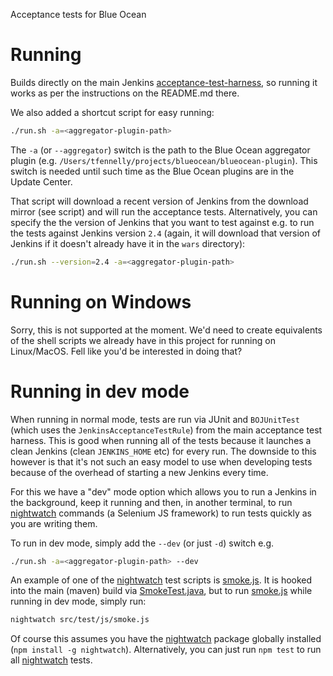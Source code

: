 Acceptance tests for Blue Ocean

# Running
Builds directly on the main Jenkins [acceptance-test-harness](https://github.com/jenkinsci/acceptance-test-harness),
so running it works as per the instructions on the README.md there.

We also added a shortcut script for easy running:

```sh
./run.sh -a=<aggregator-plugin-path>
```

The `-a` (or `--aggregator`) switch is the path to the Blue Ocean aggregator plugin
(e.g. `/Users/tfennelly/projects/blueocean/blueocean-plugin`). This switch is needed until such time as the
Blue Ocean plugins are in the Update Center.

That script will download a recent version of Jenkins from the download mirror (see script) and will run the acceptance
tests. Alternatively, you can specify the the version of Jenkins that you want to test against e.g. to run the tests
against Jenkins version `2.4` (again, it will download that version of Jenkins if it doesn't already have it in the
`wars` directory):
 
```sh
./run.sh --version=2.4 -a=<aggregator-plugin-path>
```

# Running on Windows

Sorry, this is not supported at the moment. We'd need to create equivalents of the shell scripts we already
have in this project for running on Linux/MacOS. Fell like you'd be interested in doing that?

# Running in dev mode

When running in normal mode, tests are run via JUnit and `BOJUnitTest`
(which uses the `JenkinsAcceptanceTestRule`) from the main acceptance test harness. This is good
when running all of the tests because it launches a clean Jenkins (clean `JENKINS_HOME` etc) for every
run. The downside to this however is that it's not such an easy model to use when developing tests
because of the overhead of starting a new Jenkins every time.

For this we have a "dev" mode option which allows you to run a Jenkins in the background, keep it
running and then, in another terminal, to run [nightwatch] commands (a Selenium JS framework) to
run tests quickly as you are writing them.

To run in dev mode, simply add the `--dev` (or just `-d`) switch e.g.
 
```sh
./run.sh -a=<aggregator-plugin-path> --dev
```

An example of one of the [nightwatch] test scripts is [smoke.js](src/test/js/smoke.js). It is hooked into
the main (maven) build via [SmokeTest.java](src/test/java/io/jenkins/blueocean/SmokeTest.java),
but to run [smoke.js](src/test/js/smoke.js) while running in dev mode, simply run:

```sh
nightwatch src/test/js/smoke.js
```

Of course this assumes you have the [nightwatch] package globally installed (`npm install -g nightwatch`).
Alternatively, you can just run `npm test` to run all [nightwatch] tests.

[nightwatch]: http://nightwatchjs.org/
